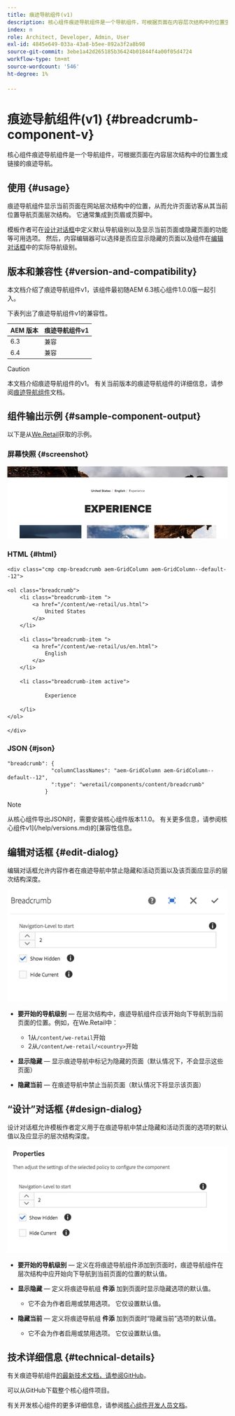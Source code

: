 ```yaml
---
title: 痕迹导航组件(v1)
description: 核心组件痕迹导航组件是一个导航组件，可根据页面在内容层次结构中的位置生成链接的痕迹导航。
index: n
role: Architect, Developer, Admin, User
exl-id: 4845e649-033a-43a8-b5ee-892a3f2a8b98
source-git-commit: 3ebe1a42d265185b36424b01844f4a00f05d4724
workflow-type: tm+mt
source-wordcount: '546'
ht-degree: 1%

---
```


# 痕迹导航组件(v1) {#breadcrumb-component-v}

核心组件痕迹导航组件是一个导航组件，可根据页面在内容层次结构中的位置生成链接的痕迹导航。

## 使用 {#usage}

痕迹导航组件显示当前页面在网站层次结构中的位置，从而允许页面访客从其当前位置导航页面层次结构。 它通常集成到页眉或页脚中。

模板作者可在[设计对话框](#design-dialog)中定义默认导航级别以及显示当前页面或隐藏页面的功能等可用选项。 然后，内容编辑器可以选择是否应显示隐藏的页面以及组件在[编辑对话框](#edit-dialog)中的实际导航级别。

## 版本和兼容性 {#version-and-compatibility}

本文档介绍了痕迹导航组件v1，该组件最初随AEM 6.3核心组件1.0.0版一起引入。

下表列出了痕迹导航组件v1的兼容性。

| AEM 版本 | 痕迹导航组件v1 |
|--- |--- |
| 6.3 | 兼容 |
| 6.4 | 兼容 |

>[!CAUTION]
>
>本文档介绍痕迹导航组件的v1。
>有关当前版本的痕迹导航组件的详细信息，请参阅[痕迹导航组件](/help/components/breadcrumb.md)文档。

## 组件输出示例 {#sample-component-output}

以下是从[We.Retail](https://helpx.adobe.com/experience-manager/6-4/sites/developing/using/we-retail.html)获取的示例。

### 屏幕快照 {#screenshot}

![](/help/assets/chlimage_1-33.png)

### HTML {#html}

```
<div class="cmp cmp-breadcrumb aem-GridColumn aem-GridColumn--default--12">

<ol class="breadcrumb">
    <li class="breadcrumb-item ">
        <a href="/content/we-retail/us.html">
            United States
        </a>
    </li>

    <li class="breadcrumb-item ">
        <a href="/content/we-retail/us/en.html">
            English
        </a>
    </li>

    <li class="breadcrumb-item active">
        
            Experience
        
    </li>
</ol>
 
</div>
```

### JSON {#json}

```
"breadcrumb": {
              "columnClassNames": "aem-GridColumn aem-GridColumn--default--12",
              ":type": "weretail/components/content/breadcrumb"
            }
```

>[!NOTE]
>
>从核心组件导出JSON时，需要安装核心组件版本1.1.0。 有关更多信息，请参阅核心组件v1](/help/versions.md)的[兼容性信息。

## 编辑对话框 {#edit-dialog}

编辑对话框允许内容作者在痕迹导航中禁止隐藏和活动页面以及该页面应显示的层次结构深度。

![](/help/assets/chlimage_1-34.png)

* **要开始的导航级别**  — 在层次结构中，痕迹导航组件应该开始向下导航到当前页面的位置。例如，在We.Retail中：

   * 1从`/content/we-retail`开始
   * 2从`/content/we-retail/<country>`开始

* **显示隐藏**  — 显示痕迹导航中标记为隐藏的页面（默认情况下，不会显示这些页面）
* **隐藏当前** — 在痕迹导航中禁止当前页面（默认情况下将显示该页面）

## “设计”对话框 {#design-dialog}

设计对话框允许模板作者定义用于在痕迹导航中禁止隐藏和活动页面的选项的默认值以及应显示的层次结构深度。

![](/help/assets/chlimage_1-35.png)

* **要开始的导航级别**  — 定义在将痕迹导航组件添加到页面时，痕迹导航组件在层次结构中应开始向下导航到当前页面的位置的默认值。
* **显示隐藏**  — 定义将痕迹导航组 **件添** 加到页面时显示隐藏选项的默认值。

   * 它不会为作者启用或禁用选项。 它仅设置默认值。

* **隐藏当前**  — 定义将痕迹导航组 **件添** 加到页面时“隐藏当前”选项的默认值。

   * 它不会为作者启用或禁用选项。 它仅设置默认值。

## 技术详细信息 {#technical-details}

有关痕迹导航组件[的最新技术文档，请参阅GitHub](https://github.com/adobe/aem-core-wcm-components/tree/master/content/src/content/jcr_root/apps/core/wcm/components/breadcrumb/v1/breadcrumb)。

可以从GitHub下载整个核心组件项目。

有关开发核心组件的更多详细信息，请参阅[核心组件开发人员文档](/help/developing/overview.md)。
